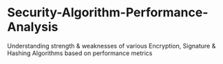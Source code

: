 # Security-Algorithm-Performance-Analysis
Understanding strength &amp; weaknesses of various Encryption, Signature &amp; Hashing Algorithms based on performance metrics
